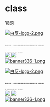 # class
官网
<div class="g_sycen1hf g_sycen1hf12 fl clearfix wow">
    <a href="/Cn/Index/pageView/catid/10/id/8.html" target="_blank"></a>
    <div class="g_sycen1hf1 fl">
        <p>
            <a href="/Cn/Index/pageView/catid/58.html" target="_blank" textvalue="只支持选中一个链接时生效"><img src="/Public/Uploads/ueditor/upload/image/20191029/1572317177990978.png" title="1572317177990978.png" alt="白反-logo-2.png"/></a>
        </p>
        <div class="g_sycen1wz" style="white-space: normal;">
            <a href="http://25.test2.yongsy.net/Cn/Index/pageView/catid/58.html" target="_blank"><span style="color: rgb(255, 255, 255);">新通用平台解决方案</span></a>
        </div>
        <div class="g_cenbtnbox" style="white-space: normal;">
            <div class="g_cenbtn clearfix">
                <div class="g_cenbtn1 fl">
                    <a href="http://25.test2.yongsy.net/Cn/Index/pageView/catid/58.html" target="_blank"><span style="color: rgb(255, 255, 255);">了解更多</span></a>
                </div>
                <div class="g_cenbtn2 fl">
                    <a href="http://25.test2.yongsy.net/Cn/Index/pageView/catid/58.html" target="_blank" textvalue="只支持选中一个链接时生效"><img class="g_cenbtn21" src="http://25.test2.yongsy.net/Public/Cn/images/sycen2jt1.png"/>&nbsp;<img class="g_cenbtn22" src="http://25.test2.yongsy.net/Public/Cn/images/sycen2jt2.png"/></a>
                </div>
            </div>
        </div>
        <div class="g_sycen1wz">
            <a href="http://25.test2.yongsy.net/Cn/Index/pageView/catid/9/id/4.html" target="_blank" style="white-space: normal;"></a><a href="/Cn/Index/pageView/catid/58.html" target="_blank"><img src="/Public/Uploads/ueditor/upload/image/20191028/1572253479104795.png" title="1572253479104795.png" alt="banner336-1.png"/></a>
        </div>
    </div><a href="/Cn/Index/pageView/catid/10/id/8.html" target="_blank"></a>
</div>

<div class="g_sycen1hf g_sycen1hf12 fl clearfix wow">
    <a href="/Cn/Index/pageView/catid/10/id/8.html" target="_blank"></a>
    <div class="g_sycen1hf1 fl">
        <p>
            <a href="/Cn/Index/pageView/catid/58.html" target="_blank" textvalue="只支持选中一个链接时生效"><img src="/Public/Uploads/ueditor/upload/image/20191029/1572317177990978.png" title="1572317177990978.png" alt="白反-logo-2.png"/></a>
        </p>
        <div class="g_sycen1wz">
            <a href="http://25.test2.yongsy.net/Cn/Index/pageView/catid/58.html" target="_blank"><span style="color: rgb(255, 255, 255);">新通用平台解决方案</span></a>
        </div>
        <div class="g_cenbtnbox">
            <div class="g_cenbtn clearfix">
                <div class="g_cenbtn1 fl">
                    <a href="http://25.test2.yongsy.net/Cn/Index/pageView/catid/58.html" target="_blank"><span style="color: rgb(255, 255, 255);">了解更多</span></a>
                </div>
                <div class="g_cenbtn2 fl">
                    <a href="http://25.test2.yongsy.net/Cn/Index/pageView/catid/58.html" target="_blank" textvalue="只支持选中一个链接时生效"><img class="g_cenbtn21" src="http://25.test2.yongsy.net/Public/Cn/images/sycen2jt1.png"/>&nbsp;<img class="g_cenbtn22" src="http://25.test2.yongsy.net/Public/Cn/images/sycen2jt2.png"/></a>
                </div>
            </div>
        </div>
        <div class="g_sycen1wz">
            <a href="http://25.test2.yongsy.net/Cn/Index/pageView/catid/9/id/4.html" target="_blank" style="white-space: normal;"></a><a href="/Cn/Index/pageView/catid/58.html" target="_blank"><img src="/Public/Uploads/ueditor/upload/image/20191028/1572253479104795.png" title="1572253479104795.png" alt="banner336-1.png"/></a>
        </div>
    </div><a href="/Cn/Index/pageView/catid/10/id/8.html" target="_blank"></a>
</div>
